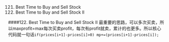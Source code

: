 121. Best Time to Buy and Sell Stock 
122. Best Time to Buy and Sell Stock II



####122. Best Time to Buy and Sell Stock II
最重要的思路，可以多次买卖，所以maxprofit=max每次买卖profit，每次有profit就卖，累计的也更多。所以核心代码就一句话`if(prices[i+1]-prices[i]>0) mp+=(prices[i+1]-prices[i]);`

